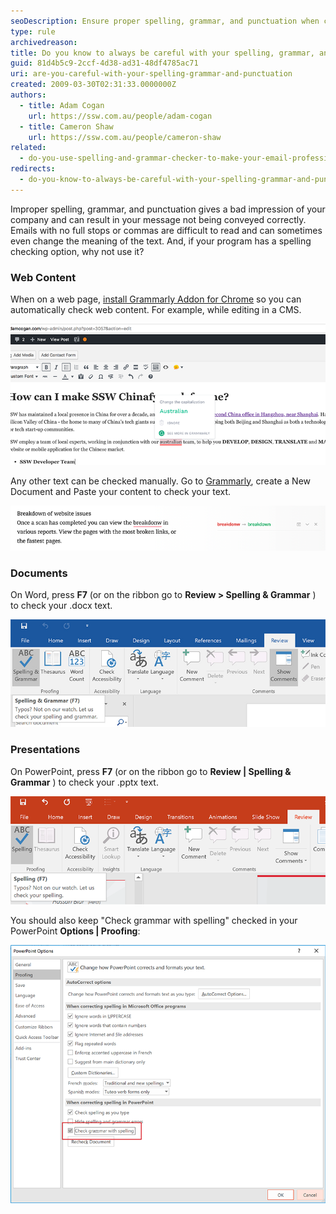 ```yaml
---
seoDescription: Ensure proper spelling, grammar, and punctuation when creating web content to convey your message effectively.
type: rule
archivedreason:
title: Do you know to always be careful with your spelling, grammar, and punctuation?
guid: 81d4b5c9-2ccf-4d38-ad31-48df4785ac71
uri: are-you-careful-with-your-spelling-grammar-and-punctuation
created: 2009-03-30T02:31:33.0000000Z
authors:
  - title: Adam Cogan
    url: https://ssw.com.au/people/adam-cogan
  - title: Cameron Shaw
    url: https://ssw.com.au/people/cameron-shaw
related:
  - do-you-use-spelling-and-grammar-checker-to-make-your-email-professional
redirects:
  - do-you-know-to-always-be-careful-with-your-spelling-grammar-and-punctuation
---
```


Improper spelling, grammar, and punctuation gives a bad impression of your company and can result in your message not being conveyed correctly. Emails with no full stops or commas are difficult to read and can sometimes even change the meaning of the text. And, if your program has a spelling checking option, why not use it?

<!--endintro-->

### Web Content

When on a web page, [install Grammarly Addon for Chrome](https://chrome.google.com/webstore/detail/grammarly-for-chrome/kbfnbcaeplbcioakkpcpgfkobkghlhen) so you can automatically check web content. For example, while editing in a CMS.

![Figure: A typo caught by Grammarly plugin](grammarly-plugin.png)

Any other text can be checked manually. Go to [Grammarly](https://app.grammarly.com), create a New Document and Paste your content to check your text.

![Figure: A typo caught by Grammarly](grammarly.png)

### Documents

On Word, press **F7** (or on the ribbon go to **Review &gt; Spelling & Grammar** ) to check your .docx text.

![Figure: Click on "Spelling & Grammar" button to check your web content](Microsoft-Word-has-a-spelling-and-grammar-checker.jpg)

### Presentations

On PowerPoint, press **F7** (or on the ribbon go to **Review | Spelling & Grammar** ) to check your .pptx text.

![Figure: Click on "Spelling" button to check your web content](ppt-review-f7.png)

You should also keep "Check grammar with spelling" checked in your PowerPoint **Options | Proofing**:

![Figure: Make sure "Check grammar with spelling" is enabled](ppt-check-spelling.png)
